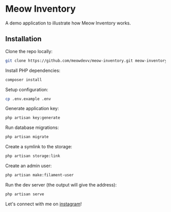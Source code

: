# Meow Inventory

A demo application to illustrate how Meow Inventory works.

## Installation

Clone the repo locally:

```sh
git clone https://github.com/meowdevv/meow-inventory.git meow-inventory && cd meow-inventory
```

Install PHP dependencies:

```sh
composer install
```

Setup configuration:

```sh
cp .env.example .env
```

Generate application key:

```sh
php artisan key:generate
```

Run database migrations:

```sh
php artisan migrate
```

Create a symlink to the storage:

```sh
php artisan storage:link
```

Create an admin user:

```sh
php artisan make:filament-user
```

Run the dev server (the output will give the address):

```sh
php artisan serve
```

Let's connect with me on [instagram](https://instagram.com/mframadann)!

